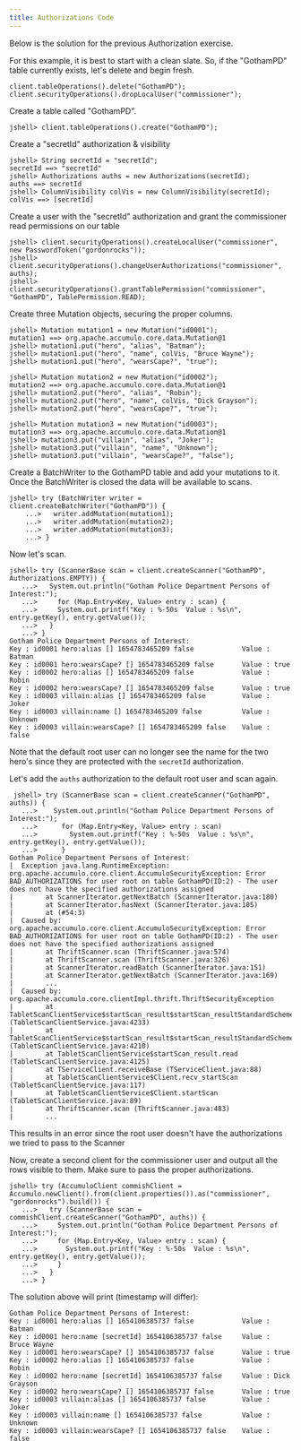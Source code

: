 ```yaml
---
title: Authorizations Code
---
```


Below is the solution for the previous Authorization exercise.

For this example, it is best to start with a clean slate. So, if the "GothamPD" table currently
exists, let's delete and begin fresh.

```commandline
client.tableOperations().delete("GothamPD");
client.securityOperations().dropLocalUser("commissioner");
```

Create a table called "GothamPD".
```commandline
jshell> client.tableOperations().create("GothamPD");
```
Create a "secretId" authorization & visibility
```commandline
jshell> String secretId = "secretId";
secretId ==> "secretId"
jshell> Authorizations auths = new Authorizations(secretId);
auths ==> secretId
jshell> ColumnVisibility colVis = new ColumnVisibility(secretId);
colVis ==> [secretId]
```

Create a user with the "secretId" authorization and grant the commissioner read permissions on our table
```commandline
jshell> client.securityOperations().createLocalUser("commissioner", new PasswordToken("gordonrocks"));
jshell> client.securityOperations().changeUserAuthorizations("commissioner", auths);
jshell> client.securityOperations().grantTablePermission("commissioner", "GothamPD", TablePermission.READ);
```

Create three Mutation objects, securing the proper columns.
```commandline
jshell> Mutation mutation1 = new Mutation("id0001");
mutation1 ==> org.apache.accumulo.core.data.Mutation@1
jshell> mutation1.put("hero", "alias", "Batman");
jshell> mutation1.put("hero", "name", colVis, "Bruce Wayne");
jshell> mutation1.put("hero", "wearsCape?", "true");

jshell> Mutation mutation2 = new Mutation("id0002");
mutation2 ==> org.apache.accumulo.core.data.Mutation@1
jshell> mutation2.put("hero", "alias", "Robin");
jshell> mutation2.put("hero", "name", colVis, "Dick Grayson");
jshell> mutation2.put("hero", "wearsCape?", "true");

jshell> Mutation mutation3 = new Mutation("id0003");
mutation3 ==> org.apache.accumulo.core.data.Mutation@1
jshell> mutation3.put("villain", "alias", "Joker");
jshell> mutation3.put("villain", "name", "Unknown");
jshell> mutation3.put("villain", "wearsCape?", "false");
```

Create a BatchWriter to the GothamPD table and add your mutations to it.
Once the BatchWriter is closed the data will be available to scans.

```commandline
jshell> try (BatchWriter writer = client.createBatchWriter("GothamPD")) {
    ...>   writer.addMutation(mutation1);
    ...>   writer.addMutation(mutation2);
    ...>   writer.addMutation(mutation3);
    ...> }
```

Now let's scan.

```commandline
jshell> try (ScannerBase scan = client.createScanner("GothamPD", Authorizations.EMPTY)) {
   ...>   System.out.println("Gotham Police Department Persons of Interest:");
   ...>     for (Map.Entry<Key, Value> entry : scan) {
   ...>     System.out.printf("Key : %-50s  Value : %s\n", entry.getKey(), entry.getValue());
   ...>   }
   ...> }
Gotham Police Department Persons of Interest:
Key : id0001 hero:alias [] 1654783465209 false            Value : Batman
Key : id0001 hero:wearsCape? [] 1654783465209 false       Value : true
Key : id0002 hero:alias [] 1654783465209 false            Value : Robin
Key : id0002 hero:wearsCape? [] 1654783465209 false       Value : true
Key : id0003 villain:alias [] 1654783465209 false         Value : Joker
Key : id0003 villain:name [] 1654783465209 false          Value : Unknown
Key : id0003 villain:wearsCape? [] 1654783465209 false    Value : false
```

Note that the default root user can no longer see the name for the two hero's since they are protected
with the `secretId` authorization.

Let's add the `auths` authorization to the default root user and scan again.

```commandline
 jshell> try (ScannerBase scan = client.createScanner("GothamPD", auths)) {
   ...>    System.out.println("Gotham Police Department Persons of Interest:");
   ...>      for (Map.Entry<Key, Value> entry : scan)
   ...>        System.out.printf("Key : %-50s  Value : %s\n", entry.getKey(), entry.getValue());
   ...>      }
Gotham Police Department Persons of Interest:
|  Exception java.lang.RuntimeException: org.apache.accumulo.core.client.AccumuloSecurityException: Error BAD_AUTHORIZATIONS for user root on table GothamPD(ID:2) - The user does not have the specified authorizations assigned
|        at ScannerIterator.getNextBatch (ScannerIterator.java:180)
|        at ScannerIterator.hasNext (ScannerIterator.java:105)
|        at (#54:3)
|  Caused by: org.apache.accumulo.core.client.AccumuloSecurityException: Error BAD_AUTHORIZATIONS for user root on table GothamPD(ID:2) - The user does not have the specified authorizations assigned
|        at ThriftScanner.scan (ThriftScanner.java:574)
|        at ThriftScanner.scan (ThriftScanner.java:326)
|        at ScannerIterator.readBatch (ScannerIterator.java:151)
|        at ScannerIterator.getNextBatch (ScannerIterator.java:169)
|        ...
|  Caused by: org.apache.accumulo.core.clientImpl.thrift.ThriftSecurityException
|        at TabletScanClientService$startScan_result$startScan_resultStandardScheme.read (TabletScanClientService.java:4233)
|        at TabletScanClientService$startScan_result$startScan_resultStandardScheme.read (TabletScanClientService.java:4210)
|        at TabletScanClientService$startScan_result.read (TabletScanClientService.java:4125)
|        at TServiceClient.receiveBase (TServiceClient.java:88)
|        at TabletScanClientService$Client.recv_startScan (TabletScanClientService.java:117)
|        at TabletScanClientService$Client.startScan (TabletScanClientService.java:89)
|        at ThriftScanner.scan (ThriftScanner.java:483)
|        ...
```

This results in an error since the root user doesn't have the authorizations we tried to pass to the Scanner

Now, create a second client for the commissioner user and output all the rows visible to them.
Make sure to pass the proper authorizations.

```commandline
jshell> try (AccumuloClient commishClient = Accumulo.newClient().from(client.properties()).as("commissioner", "gordonrocks").build()) {
   ...>   try (ScannerBase scan = commishClient.createScanner("GothamPD", auths)) {
   ...>     System.out.println("Gotham Police Department Persons of Interest:");
   ...>     for (Map.Entry<Key, Value> entry : scan) {
   ...>       System.out.printf("Key : %-50s  Value : %s\n", entry.getKey(), entry.getValue());
   ...>     }
   ...>   }
   ...> }
```

The solution above will print (timestamp will differ):

```commandline
Gotham Police Department Persons of Interest:
Key : id0001 hero:alias [] 1654106385737 false            Value : Batman
Key : id0001 hero:name [secretId] 1654106385737 false     Value : Bruce Wayne
Key : id0001 hero:wearsCape? [] 1654106385737 false       Value : true
Key : id0002 hero:alias [] 1654106385737 false            Value : Robin
Key : id0002 hero:name [secretId] 1654106385737 false     Value : Dick Grayson
Key : id0002 hero:wearsCape? [] 1654106385737 false       Value : true
Key : id0003 villain:alias [] 1654106385737 false         Value : Joker
Key : id0003 villain:name [] 1654106385737 false          Value : Unknown
Key : id0003 villain:wearsCape? [] 1654106385737 false    Value : false
```



